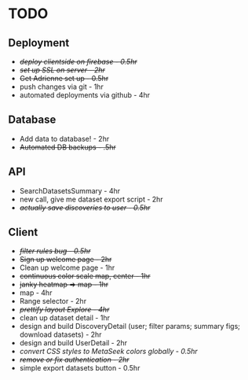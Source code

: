 # TODO

## Deployment
* ~~*deploy clientside on firebase - 0.5hr*~~
* ~~*set up SSL on server - 2hr*~~
* ~~Get Adrienne set up - 0.5hr~~
* push changes via git - 1hr
* automated deployments via github - 4hr

## Database
* Add data to database! - 2hr
* ~~Automated DB backups - .5hr~~

## API
* SearchDatasetsSummary - 4hr
* new call, give me dataset export script - 2hr
* ~~*actually save discoveries to user - 0.5hr*~~

## Client
* ~~*filter rules bug - 0.5hr*~~
* ~~Sign up welcome page - 2hr~~
* Clean up welcome page - 1hr
* ~~continuous color scale map, center - 1hr~~
* ~~janky heatmap => map - 1hr~~
* map - 4hr
* Range selector - 2hr
* ~~*prettify layout Explore - 4hr*~~
* clean up dataset detail - 1hr
* design and build DiscoveryDetail (user; filter params; summary figs; download datasets) - 2hr
* design and build UserDetail - 2hr
* *convert CSS styles to MetaSeek colors globally - 0.5hr*
* ~~*remove or fix authentication - 2hr*~~
* simple export datasets button - 0.5hr
